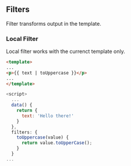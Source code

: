 ## Filters
Filter transforms output in the template.

### Local Filter
Local filter works with the currenct template only.
```html
<template>
...
<p>{{ text | toUppercase }}</p>
...
</template>
```
```javascript
<script>
  ...
  data() {
    return {
      text: 'Hello there!'
    }
  },
  filters: {
    toUppercase(value) {
      return value.toUpperCase();
    }
  }
...
```
